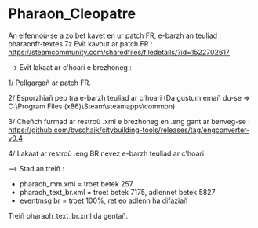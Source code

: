# Pharaon_Cleopatre

An elfennoù-se a zo bet kavet en ur patch FR, e-barzh an teuliad : pharaonfr-textes.7z
Evit kavout ar patch FR : https://steamcommunity.com/sharedfiles/filedetails/?id=1522702617

--> Evit lakaat ar c'hoari e brezhoneg :

1/ Pellgargañ ar patch FR.

2/ Esporzhiañ pep tra e-barzh teuliad ar c'hoari (Da gustum emañ du-se => C:\Program Files (x86)\Steam\steamapps\common)

3/ Cheñch furmad ar restroù .xml e brezhoneg en .eng gant ar benveg-se : https://github.com/bvschaik/citybuilding-tools/releases/tag/engconverter-v0.4

4/ Lakaat ar restroù .eng BR nevez e-barzh teuliad ar c'hoari

--> Stad an treiñ :

- pharaoh_mm.xml = troet betek 257
- pharaoh_text_br.xml = troet betek 7175, adlennet betek 5827
- eventmsg br = troet 100%, ret eo adlenn ha difaziañ

Treiñ pharaoh_text_br.xml da gentañ.
